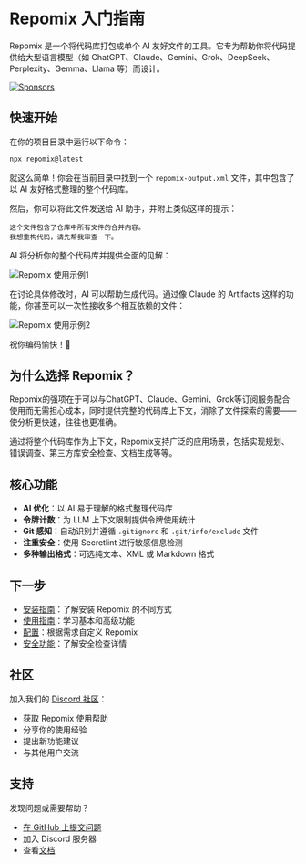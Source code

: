 # Repomix 入门指南

<script setup>
import HomeBadges from '../../../components/HomeBadges.vue'
import YouTubeVideo from '../../../components/YouTubeVideo.vue'
import { VIDEO_IDS } from '../../../utils/videos'
</script>

Repomix 是一个将代码库打包成单个 AI 友好文件的工具。它专为帮助你将代码提供给大型语言模型（如 ChatGPT、Claude、Gemini、Grok、DeepSeek、Perplexity、Gemma、Llama 等）而设计。

<YouTubeVideo :videoId="VIDEO_IDS.REPOMIX_DEMO" />

<HomeBadges />

[![Sponsors](https://cdn.jsdelivr.net/gh/yamadashy/sponsor-list/sponsors/sponsors.png)](https://github.com/sponsors/yamadashy)

## 快速开始

在你的项目目录中运行以下命令：

```bash
npx repomix@latest
```

就这么简单！你会在当前目录中找到一个 `repomix-output.xml` 文件，其中包含了以 AI 友好格式整理的整个代码库。

然后，你可以将此文件发送给 AI 助手，并附上类似这样的提示：

```
这个文件包含了仓库中所有文件的合并内容。
我想重构代码，请先帮我审查一下。
```

AI 将分析你的整个代码库并提供全面的见解：

![Repomix 使用示例1](/images/docs/repomix-file-usage-1.png)

在讨论具体修改时，AI 可以帮助生成代码。通过像 Claude 的 Artifacts 这样的功能，你甚至可以一次性接收多个相互依赖的文件：

![Repomix 使用示例2](/images/docs/repomix-file-usage-2.png)

祝你编码愉快！🚀

## 为什么选择 Repomix？

Repomix的强项在于可以与ChatGPT、Claude、Gemini、Grok等订阅服务配合使用而无需担心成本，同时提供完整的代码库上下文，消除了文件探索的需要——使分析更快速，往往也更准确。

通过将整个代码库作为上下文，Repomix支持广泛的应用场景，包括实现规划、错误调查、第三方库安全检查、文档生成等等。

## 核心功能

- **AI 优化**：以 AI 易于理解的格式整理代码库
- **令牌计数**：为 LLM 上下文限制提供令牌使用统计
- **Git 感知**：自动识别并遵循 `.gitignore` 和 `.git/info/exclude` 文件
- **注重安全**：使用 Secretlint 进行敏感信息检测
- **多种输出格式**：可选纯文本、XML 或 Markdown 格式

## 下一步

- [安装指南](installation.md)：了解安装 Repomix 的不同方式
- [使用指南](usage.md)：学习基本和高级功能
- [配置](configuration.md)：根据需求自定义 Repomix
- [安全功能](security.md)：了解安全检查详情

## 社区

加入我们的 [Discord 社区](https://discord.gg/wNYzTwZFku)：
- 获取 Repomix 使用帮助
- 分享你的使用经验
- 提出新功能建议
- 与其他用户交流

## 支持

发现问题或需要帮助？
- [在 GitHub 上提交问题](https://github.com/yamadashy/repomix/issues)
- 加入 Discord 服务器
- 查看[文档](https://repomix.com)
